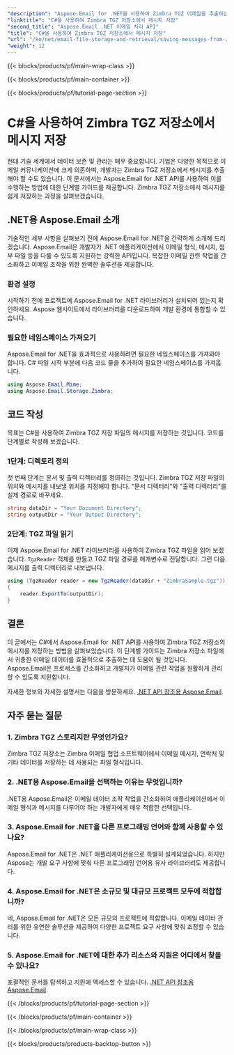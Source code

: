 ```yaml
---
"description": "Aspose.Email for .NET을 사용하여 Zimbra TGZ 이메일을 추출하는 방법을 알아보세요. 효율적인 이메일 관리를 위한 소스 코드가 포함된 단계별 가이드입니다."
"linktitle": "C#을 사용하여 Zimbra TGZ 저장소에서 메시지 저장"
"second_title": "Aspose.Email .NET 이메일 처리 API"
"title": "C#을 사용하여 Zimbra TGZ 저장소에서 메시지 저장"
"url": "/ko/net/email-file-storage-and-retrieval/saving-messages-from-zimbra-tgz-storage-with-csharp/"
"weight": 12
---
```


{{< blocks/products/pf/main-wrap-class >}}

{{< blocks/products/pf/main-container >}}

{{< blocks/products/pf/tutorial-page-section >}}

# C#을 사용하여 Zimbra TGZ 저장소에서 메시지 저장


현대 기술 세계에서 데이터 보존 및 관리는 매우 중요합니다. 기업은 다양한 목적으로 이메일 커뮤니케이션에 크게 의존하며, 개발자는 Zimbra TGZ 저장소에서 메시지를 추출해야 할 수도 있습니다. 이 문서에서는 Aspose.Email for .NET API를 사용하여 이를 수행하는 방법에 대한 단계별 가이드를 제공합니다. Zimbra TGZ 저장소에서 메시지를 쉽게 저장하는 과정을 살펴보겠습니다.

## .NET용 Aspose.Email 소개

기술적인 세부 사항을 살펴보기 전에 Aspose.Email for .NET을 간략하게 소개해 드리겠습니다. Aspose.Email은 개발자가 .NET 애플리케이션에서 이메일 형식, 메시지, 첨부 파일 등을 다룰 수 있도록 지원하는 강력한 API입니다. 복잡한 이메일 관련 작업을 간소화하고 이메일 조작을 위한 완벽한 솔루션을 제공합니다.

### 환경 설정

시작하기 전에 프로젝트에 Aspose.Email for .NET 라이브러리가 설치되어 있는지 확인하세요. Aspose 웹사이트에서 라이브러리를 다운로드하여 개발 환경에 통합할 수 있습니다.

### 필요한 네임스페이스 가져오기

Aspose.Email for .NET을 효과적으로 사용하려면 필요한 네임스페이스를 가져와야 합니다. C# 파일 시작 부분에 다음 코드 줄을 추가하여 필요한 네임스페이스를 가져옵니다.

```csharp
using Aspose.Email.Mime;
using Aspose.Email.Storage.Zimbra;
```

## 코드 작성

목표는 C#을 사용하여 Zimbra TGZ 저장 파일의 메시지를 저장하는 것입니다. 코드를 단계별로 작성해 보겠습니다.

### 1단계: 디렉토리 정의

첫 번째 단계는 문서 및 출력 디렉터리를 정의하는 것입니다. Zimbra TGZ 저장 파일의 위치와 메시지를 내보낼 위치를 지정해야 합니다. "문서 디렉터리"와 "출력 디렉터리"를 실제 경로로 바꾸세요.

```csharp
string dataDir = "Your Document Directory";
string outputDir = "Your Output Directory";
```

### 2단계: TGZ 파일 읽기

이제 Aspose.Email for .NET 라이브러리를 사용하여 Zimbra TGZ 파일을 읽어 보겠습니다. `TgzReader` 객체를 만들고 TGZ 파일 경로를 매개변수로 전달합니다. 그런 다음 메시지를 출력 디렉터리로 내보냅니다.

```csharp
using (TgzReader reader = new TgzReader(dataDir + "ZimbraSample.tgz"))
{
    reader.ExportTo(outputDir);
}
```

## 결론

이 글에서는 C#에서 Aspose.Email for .NET API를 사용하여 Zimbra TGZ 저장소의 메시지를 저장하는 방법을 살펴보았습니다. 이 단계별 가이드는 Zimbra 저장소 파일에서 귀중한 이메일 데이터를 효율적으로 추출하는 데 도움이 될 것입니다. Aspose.Email은 프로세스를 간소화하고 개발자가 이메일 관련 작업을 원활하게 관리할 수 있도록 지원합니다.

자세한 정보와 자세한 설명서는 다음을 방문하세요. [.NET API 참조용 Aspose.Email](https://reference.aspose.com/email/net/).

## 자주 묻는 질문

### 1. Zimbra TGZ 스토리지란 무엇인가요?

Zimbra TGZ 저장소는 Zimbra 이메일 협업 소프트웨어에서 이메일 메시지, 연락처 및 기타 데이터를 저장하는 데 사용되는 파일 형식입니다.

### 2. .NET용 Aspose.Email을 선택하는 이유는 무엇입니까?

.NET용 Aspose.Email은 이메일 데이터 조작 작업을 간소화하여 애플리케이션에서 이메일 형식과 메시지를 다루어야 하는 개발자에게 매우 적합한 선택입니다.

### 3. Aspose.Email for .NET을 다른 프로그래밍 언어와 함께 사용할 수 있나요?

Aspose.Email for .NET은 .NET 애플리케이션용으로 특별히 설계되었습니다. 하지만 Aspose는 개발 요구 사항에 맞춰 다른 프로그래밍 언어용 유사 라이브러리도 제공합니다.

### 4. Aspose.Email for .NET은 소규모 및 대규모 프로젝트 모두에 적합합니까?

네, Aspose.Email for .NET은 모든 규모의 프로젝트에 적합합니다. 이메일 데이터 관리를 위한 유연한 솔루션을 제공하여 다양한 프로젝트 요구 사항에 맞춰 조정할 수 있습니다.

### 5. Aspose.Email for .NET에 대한 추가 리소스와 지원은 어디에서 찾을 수 있나요?

포괄적인 문서를 탐색하고 지원에 액세스할 수 있습니다. [.NET API 참조용 Aspose.Email](https://reference.aspose.com/email/net/).

{{< /blocks/products/pf/tutorial-page-section >}}

{{< /blocks/products/pf/main-container >}}

{{< /blocks/products/pf/main-wrap-class >}}

{{< blocks/products/products-backtop-button >}}
